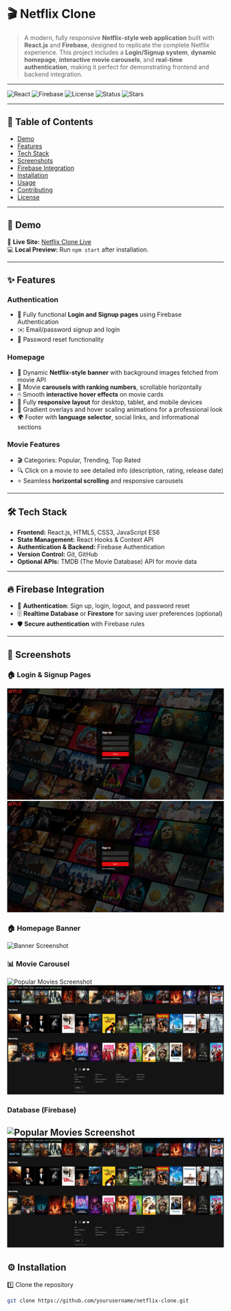 # 🎬 Netflix Clone

> A modern, fully responsive **Netflix-style web application** built with **React.js** and **Firebase**, designed to replicate the complete Netflix experience. This project includes a **Login/Signup system**, **dynamic homepage**, **interactive movie carousels**, and **real-time authentication**, making it perfect for demonstrating frontend and backend integration.

---

![React](https://img.shields.io/badge/React-18.2.0-blue)
![Firebase](https://img.shields.io/badge/Firebase-9.23.0-yellow)
![License](https://img.shields.io/badge/License-MIT-green)
![Status](https://img.shields.io/badge/Status-Completed-success)
![Stars](https://img.shields.io/github/stars/yourusername/netflix-clone?style=social)

---

## 📌 Table of Contents
- [Demo](#demo)
- [Features](#features)
- [Tech Stack](#tech-stack)
- [Screenshots](#screenshots)
- [Firebase Integration](#firebase-integration)
- [Installation](#installation)
- [Usage](#usage)
- [Contributing](#contributing)
- [License](#license)

---

## 🚀 Demo
🔗 **Live Site:** [Netflix Clone Live](https://clone-2025.netlify.app/)  
💻 **Local Preview:** Run `npm start` after installation.

---

## ✨ Features

### **Authentication**
- 🔐 Fully functional **Login and Signup pages** using Firebase Authentication  
- ✉️ Email/password signup and login  
- 🔑 Password reset functionality  

### **Homepage**
- 🎥 Dynamic **Netflix-style banner** with background images fetched from movie API  
- 🔢 Movie **carousels with ranking numbers**, scrollable horizontally  
- 🖱 Smooth **interactive hover effects** on movie cards  
- 📱 Fully **responsive layout** for desktop, tablet, and mobile devices  
- 🎨 Gradient overlays and hover scaling animations for a professional look  
- 🌍 Footer with **language selector**, social links, and informational sections  

### **Movie Features**
- 🎬 Categories: Popular, Trending, Top Rated  
- 🔍 Click on a movie to see detailed info (description, rating, release date)  
- ⭐ Seamless **horizontal scrolling** and responsive carousels  

---

## 🛠 Tech Stack
- **Frontend:** React.js, HTML5, CSS3, JavaScript ES6  
- **State Management:** React Hooks & Context API  
- **Authentication & Backend:** Firebase Authentication  
- **Version Control:** Git, GitHub  
- **Optional APIs:** TMDB (The Movie Database) API for movie data  

---

## 🔥 Firebase Integration
- 🔑 **Authentication**: Sign up, login, logout, and password reset  
- 🗄 **Realtime Database** or **Firestore** for saving user preferences (optional)  
- 🛡 **Secure authentication** with Firebase rules  

---

## 📸 Screenshots

### 🏠 Login & Signup Pages
![Login Screenshot](/Screenshots/login.png)
![Signup Screenshot](/Screenshots/signin.png)

### 🏠 Homepage Banner
![Banner Screenshot](/Screenshots/home.png)

### 📊 Movie Carousel
![Popular Movies Screenshot](/Screenshots/Movie_Carousel_1.png)
![Popular Movies Screenshot](/Screenshots/Movie_Carousel_2.png)


### Database (Firebase)
![Popular Movies Screenshot](/Screenshots/Movie_Carousel_1.png)
![Popular Movies Screenshot](/Screenshots/Movie_Carousel_2.png)
---

## ⚙️ Installation

1️⃣ Clone the repository  
```bash
git clone https://github.com/yourusername/netflix-clone.git
